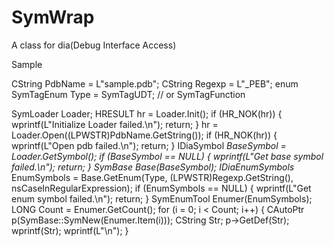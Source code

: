 SymWrap
=======

A class for dia(Debug Interface Access)

Sample

CString PdbName = L"sample.pdb";
CString Regexp = L"_PEB";
enum SymTagEnum Type = SymTagUDT; // or SymTagFunction
	
SymLoader Loader;
HRESULT hr = Loader.Init();
if (HR_NOK(hr)) {
	wprintf(L"Initialize Loader failed.\n");
	return;
}
hr = Loader.Open((LPWSTR)PdbName.GetString());
if (HR_NOK(hr)) {
	wprintf(L"Open pdb failed.\n");
	return;
}
IDiaSymbol *BaseSymbol = Loader.GetSymbol();
if (BaseSymbol == NULL) {
	wprintf(L"Get base symbol failed.\n");
	return;
}
SymBase Base(BaseSymbol);
IDiaEnumSymbols* EnumSymbols = Base.GetEnum(Type, (LPWSTR)Regexp.GetString(), nsCaseInRegularExpression);
if (EnumSymbols == NULL) {
	wprintf(L"Get enum symbol failed.\n");
	return;
}
SymEnumTool Enumer(EnumSymbols);
LONG Count = Enumer.GetCount();
for (i = 0; i < Count; i++) {
	CAutoPtr<SymBase> p(SymBase::SymNew(Enumer.Item(i)));
	CString Str;
	p->GetDef(Str);
	wprintf(Str);
	wprintf(L"\n");
}
